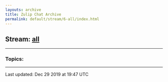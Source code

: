 ```yaml
---
layouts: archive
title: Zulip Chat Archive
permalink: default/stream/6-all/index.html
---
```


## Stream: [all](https://chdinesh1089.github.io/default/stream/6-all/index.html)
---

### Topics:



<hr><p>Last updated: Dec 29 2019 at 19:47 UTC</p>